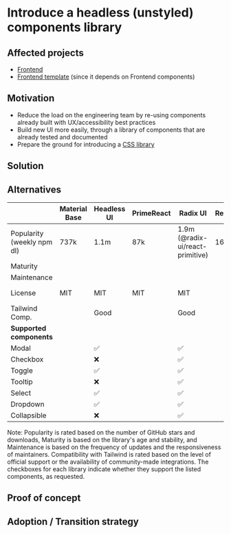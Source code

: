 # Introduce a headless (unstyled) components library

## Affected projects

- [Frontend](https://github.com/opencollective/opencollective-frontend)
- [Frontend template](https://github.com/opencollective/opencollective-frontend-template) (since it depends on Frontend components)

## Motivation

- Reduce the load on the engineering team by re-using components already built with UX/accessibility best practices
- Build new UI more easily, through a library of components that are already tested and documented
- Prepare the ground for introducing a [CSS library](https://github.com/opencollective/opencollective/pull/6694)

## Solution

<!--
Describe the proposed solutions with facts and arguments in favor of this change.
If it has some drawbacks, include them as well.
-->

## Alternatives

|                            | Material Base | Headless UI | PrimeReact | Radix UI                         | ReaKit | Reach UI | React Aria |
| -------------------------- | ------------- | ----------- | ---------- | -------------------------------- | ------ | -------- | ---------- |
| Popularity (weekly npm dl) | 737k          | 1.1m        | 87k        | 1.9m (@radix-ui/react-primitive) | 165k   | n/a      | 163k       |
| Maturity                   |               |             |            |                                  |        |          |            |
| Maintenance                |               |             |            |                                  |        |          |            |
| License                    | MIT           | MIT         | MIT        | MIT                              |        | MIT      | Apache 2.0 |
| Tailwind Comp.             |               | Good        |            | Good                             |        |          |            |
| **Supported components**   |               |             |            |                                  |        |          |            |
| Modal                      |               | ✅          |            | ✅                               |        |          |            |
| Checkbox                   |               | ❌          |            | ✅                               |        |          |            |
| Toggle                     |               | ✅          |            | ✅                               |        |          |            |
| Tooltip                    |               | ❌          |            | ✅                               |        |          |            |
| Select                     |               | ✅          |            | ✅                               |        |          |            |
| Dropdown                   |               | ✅          |            | ✅                               |        |          |            |
| Collapsible                |               | ❌          |            | ✅                               |        |          |            |

Note: Popularity is rated based on the number of GitHub stars and downloads, Maturity is based on the library's age and stability, and Maintenance is based on the frequency of updates and the responsiveness of maintainers. Compatibility with Tailwind is rated based on the level of official support or the availability of community-made integrations. The checkboxes for each library indicate whether they support the listed components, as requested.

## Proof of concept

<!-- If applicable, add a link to a PR or an example that demonstrate the change -->

## Adoption / Transition strategy

<!--
If applicable, how are we going to migrate existing code? How are we going to document and teach
that to ensure that existing and new contributors will acknowledge this change?
-->
